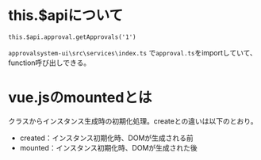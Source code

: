 # this.$apiについて

```
this.$api.approval.getApprovals('1')
```

`approvalsystem-ui\src\services\index.ts`
で`approval.ts`をimportしていて、function呼び出しできる。

# vue.jsのmountedとは

クラスからインスタンス生成時の初期化処理。createとの違いは以下のとおり。

- created：インスタンス初期化時、DOMが生成される前
- mounted：インスタンス初期化時、DOMが生成された後
